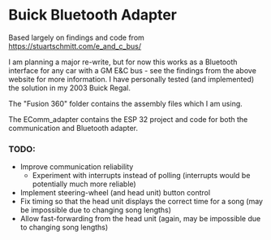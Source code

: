 # Buick Bluetooth Adapter
Based largely on findings and code from https://stuartschmitt.com/e_and_c_bus/

I am planning a major re-write, but for now this works as a Bluetooth interface for any car with a GM E&C bus - see the findings from the above website for more information. I have personally tested (and implemented) the solution in my 2003 Buick Regal.

The "Fusion 360" folder contains the assembly files which I am using.

The EComm_adapter contains the ESP 32 project and code for both the communication and Bluetooth adapter.

### TODO:
- Improve communication reliability
  - Experiment with interrupts instead of polling (interrupts would be potentially much more reliable)
- Implement steering-wheel (and head unit) button control
- Fix timing so that the head unit displays the correct time for a song (may be impossible due to changing song lengths)
- Allow fast-forwarding from the head unit (again, may be impossible due to changing song lengths)
